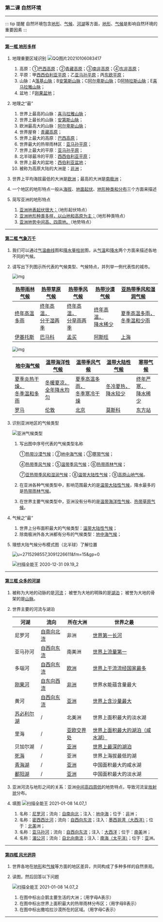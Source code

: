 ### 第二课 自然环境

---

::: tip 提醒
自然环境包含<u>地形</u>、<u>气候</u>、<u>河湖</u>等方面，<u>地形</u>、<u>气候</u>是影响自然环境的重要因素
:::

---

#### [第一框 地形多样](./%E7%AC%AC%E4%B8%80%E6%A1%86%20%E5%9C%B0%E5%BD%A2%E5%A4%9A%E6%A0%B7)

1. 地理重要区域识别
    ![QQ图片20210106083417](/assets/hg-2-2-1-1.jpg)
    1. 高原：①<u>巴西高原</u>；②<u>青藏高原</u>；③<u>南非高原</u>；④<u>东非高原</u>；
    2. 平原：甲<u>西西伯利亚平原</u>；乙<u>亚马孙平原</u>；丙<u>东欧平原</u>；
    3. 山脉：A<u>落基山脉</u>；B<u>安第斯山脉</u>；C<u>阿尔卑斯山脉</u>；D<u>阿特拉斯山脉</u>；E<u>喜马拉雅山脉</u>；
    4. 盆地：F<u>刚果盆地</u>；
2. 地理之“最”
    1. 世界上最高的山脉：<u>喜马拉雅山脉</u>；
    2. 世界上最长的山脉：<u>安第斯山脉</u>；
    3. 欧洲最高大的山脉：<u>阿尔卑斯山脉</u>；
    4. 世界屋脊：<u>青藏高原</u>；
    5. 世界上最大的高原：<u>巴西高原</u>；
    6. 世界最大的热带雨林区：<u>亚马孙平原</u>；
    7. 世界上最大的平原：<u>亚马孙平原</u>；
    8. 北半球最冷的平原：<u>西西伯利亚平原</u>；
    9. 世界上最大的盆地：<u>西伯利亚盆地</u>；
    10. 被称为高原大陆的大洲是：<u>非洲</u>；

3. 世界上平均海拔最低的大洲是<u>欧洲</u>；最高的大洲是<u>南极洲</u>；

4. 一个地区的地形特点一般从<u>海拔</u>、<u>地面起伏</u>、<u>地形种类和分布</u>三个方面来描述

5. 简写亚洲的地形特点
    1. <u>亚洲地表起伏很大；</u>（地形起伏特点）
    2. <u>亚洲地形种类多样，以山地和高原为主；</u>（地形种类特点）
    3. <u>亚洲地势中间高、四周地。</u>（地势特点）

---

#### [第二框 气象万千](./%E7%AC%AC%E4%BA%8C%E6%A1%86%20%E6%B0%94%E8%B1%A1%E4%B8%87%E5%8D%83)

1. 我们可以通过<u>气温曲线</u>图和<u>降水量柱状</u>图，从<u>气温</u>和<u>降水</u>两个方面来描述各地不同的气候。

2. 请写出下列图示所代表的气候类型、气候特点，并列举一例代表性的城市。

   ![img](/assets/hg-2-2-2-1.jpg)

   | <u>热带雨林气候</u> | <u>热带草原气候</u>             | <u>热带季风气候</u>             | <u>热带沙漠气候</u>           | <u>亚热带季风和湿润气候</u>           |
   | ------------------- | ------------------------------- | ------------------------------- | ----------------------------- | ------------------------------------- |
   | <u>终年高温多雨</u> | <u>终年高温，<br>分干湿两季</u> | <u>终年高温，<br>分旱雨两季</u> | <u>终年高温，<br>降水稀少</u> | <u>夏季高温多雨，<br>冬季温和少雨</u> |
   | <u>伊基托斯</u>     | <u>巴马科</u>                   | <u>孟买</u>                     | <u>阿斯旺</u>                 | <u>上海</u>                           |

   ![img](/assets/hg-2-2-2-2.jpg)

   | <u>地中海气候</u>                     | <u>温带海洋性气候</u>             | <u>温带季风气候</u>                   | <u>温带大陆性气候</u>         | <u>寒带气候</u>               |
   | ------------------------------------- | --------------------------------- | ------------------------------------- | ----------------------------- | ----------------------------- |
   | <u>夏季炎热干燥，<br>冬季温和多雨</u> | <u>冬暖夏凉，<br>全年降水均匀</u> | <u>夏季高温多雨，<br>冬季寒冷干燥</u> | <u>冬冷夏热，<br>降水较少</u> | <u>终年严寒，<br>降水稀少</u> |
   | <u>罗马</u>                           | <u>伦敦</u>                       | <u>北京</u>                           | <u>莫斯科</u>                 | <u>东方站</u>                 |

   

3. 识别亚洲地区的气候类型

   ![亚洲气候类型](/assets/hg-2-2-2-3.jpg)

   1. 写出图中序号代表的气候类型名称

      ①<u>热带沙漠气候</u>；②<u>地中海气候</u>；③<u>寒带气候</u>；

      ④<u>热带季风气候</u>；⑤<u>温带季风气候</u>；⑥<u>热带雨林气候</u>；

      ⑦<u>亚热带季风和湿润气候</u>；⑧<u>温带大陆性气候</u>；⑨<u>高原山地气候</u>。

   2. 在亚洲各种气候类型中，影响范围最大的是<u>温带大陆性气候</u>，降水最多的是<u>热带雨林气候</u>。
   3. 在世界主要气候类型中，亚洲没有分布的是<u>温带海洋性气候</u>、<u>热带草原气候</u>。

4. 气候之”最“

   1. 世界上分布面积最大的气候类型：<u>温带大陆性气候</u>；
   2. 除南极洲外各大洲都有分布的气候类型：<u>地中海气候</u>；

5. 理想大陆气候分布模式图（北半球）了解位置

   ![u=2715298557,3091226611&fm=15&gp=0](/assets/hg-2-2-2-4.jpg)

   ![扫描全能王 2020-12-31 09.19_2](/assets/hg-2-2-2-5.jpg)


---

#### [第三框 众多的河湖](./%E7%AC%AC%E4%B8%89%E6%A1%86%20%E4%BC%97%E5%A4%9A%E7%9A%84%E6%B2%B3%E6%B9%96)

1. 被称为大地的动脉的是<u>河流</u>；
    被誉为大地的明珠的是<u>湖泊</u>；
    被誉为大地的骨架的是<u>山脉</u>。

2. 世界主要的河流与湖泊

    | 河湖     | 流向 | 所在大洲 | 世界之最               |
    | -------- | ---- | -------- | ---------------------- |
    |尼罗河|<u>自南向北流</u>|非洲|<u>世界第一长河</u>|
    |亚马孙河|<u>自西向东流</u>|南美洲|<u>世界上流量第一</u>|
    |多瑙河|<u>自西向东流</u>|<u>欧洲</u>|<u>世界上干流流经国家最多</u>|
    |<u>刚果河</u>|<u>自东向西流</u>|<u>非洲</u>|世界水能蕴含量最大|
    |黄河|<u>自西向东流</u>|<u>亚洲</u>|<u>世界上含沙量最大</u>|
    |<u>苏必利尔湖</u>|/|北美洲|世界上面积最大的淡水湖|
    |里海|/|<u>亚欧交界处</u>|<u>世界上面积最大的湖泊（咸水湖）</u>|
    |贝加尔湖|/|<u>亚洲</u>|<u>世界上最深的湖泊</u>|
    |<u>死海</u>|/|亚洲|世界上海拔最低的湖|
    |<u>青海湖</u>|/|<u>亚洲</u>|中国面积最大的咸水湖|
    |<u>鄱阳湖</u>|/|<u>亚洲</u>|中国面积最大的淡水湖|

3. 亚洲河流与地形之间的关系：亚洲<u>中间高四周低</u>的地势特点，导致河流呈<u>放射状</u>分布。

4. 填图
    ![扫描全能王 2021-01-08 14.07_1](/assets/hg-2-2-3-1.jpg)
    
    1. 名称：<u>尼罗河</u>；流向：<u>自南向北</u>；注入：<u>地中海</u>；位于：<u>非</u>洲；
    2. 名称：<u>密西西比河</u>；流向：<u>自西向东流</u>；注入：<u>墨西哥湾（大西洋）</u>；位于：<u>北美</u>洲；
    3. 名称：<u>亚马孙河</u>；流向：<u>自西向东流</u>；注入：<u>大西洋</u>；位于：<u>南美</u>洲；
    4. 名称：<u>湄公河</u>；流向：<u>自北向南流</u>；注入：<u>南海（太平洋）</u>；位于：<u>亚</u>洲。

---

#### [第四框 风光迥异](./%E7%AC%AC%E5%9B%9B%E6%A1%86%20%E9%A3%8E%E5%85%89%E8%BF%A5%E5%BC%82)

1. 世界各地在<u>地形</u>和<u>气候</u>等方面的地区差异，共同构成了多种多样的自然景观。

2. 读图，然后回答以下问题

    ![扫描全能王 2021-01-08 14.07_2](/assets/hg-2-2-4-1.jpg)
    
    1. 在图中标出企鹅主要生活的大洲；（用字母A表示）
    2. 在图中标出世界上面积最大的热带雨林分布区；（用字母B表示）
    3. 在图中标出撒哈拉沙漠所在的区域。（用字母C表示）

---